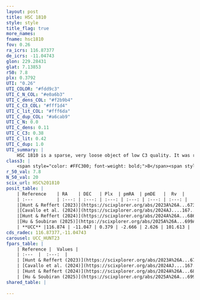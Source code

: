 ```yaml
---
layout: post
title: HSC 1810
style: style
title_flag: true
more_names: 
fname: hsc1810
fov: 0.26
ra_icrs: 116.87377
de_icrs: -11.04743
glon: 229.28431
glat: 7.13853
r50: 7.8
plx: 0.3792
UTI: "0.26"
UTI_COLOR: "#fdd9c3"
UTI_C_N_COL: "#e0a6b3"
UTI_C_dens_COL: "#f2b9b4"
UTI_C_C3_COL: "#fff1d4"
UTI_C_lit_COL: "#fff6da"
UTI_C_dup_COL: "#a6cab9"
UTI_C_N: 0.0
UTI_C_dens: 0.11
UTI_C_C3: 0.38
UTI_C_lit: 0.42
UTI_C_dup: 1.0
UTI_summary: |
    HSC 1810 is a sparse, very loose object of low C3 quality. It was recently reported in the literature.<br><br><span style="color: #99180f; font-weight: bold;">Warning: </span>contains less than 25 stars with <i>P>0.5</i> estimated.
class3: |
    <span style="color: #FFC300; font-weight: bold;">B</span><span style="color: red; font-weight: bold;">C</span>
r_50_val: 7.8
N_50_val: 20
scix_url: HSC%201810
posit_table: |
    | Reference    | RA    | DEC   | Plx  | pmRA  | pmDE   |  Rv  |
    | :---         | :---: | :---: | :---: | :---: | :---: | :---: |
    |[Hunt & Reffert (2023)](https://scixplorer.org/abs/2023A%26A...673A.114H) | 116.899 | -11.04 | 0.38 | -2.656 | 2.664 | -- |
    |[Cavallo et al. (2024)](https://scixplorer.org/abs/2024AJ....167...12C) | 116.856 | -11.1 | 0.38 | -- | -- | -- |
    |[Hunt & Reffert (2024)](https://scixplorer.org/abs/2024A%26A...686A..42H) | 116.899 | -11.04 | 0.38 | -2.656 | 2.664 | -- |
    |[Hu & Soubiran (2025)](https://scixplorer.org/abs/2025A%26A...699A.246H) | 116.856 | -11.1 | -- | -- | -- | -- |
    | **UCC** |116.874 | -11.047 | 0.379 | -2.666 | 2.626 | 101.613 | 
cds_radec: 116.87377,-11.04743
carousel: UCC_HUNT23
fpars_table: |
    | Reference |  Values |
    | :---  |  :---:  |
    | [Hunt & Reffert (2023)](https://scixplorer.org/abs/2023A%26A...673A.114H) | `AV50=0.345, diffAV50=0.365, MOD50=12.131, logAge50=8.713` |
    | [Cavallo et al. (2024)](https://scixplorer.org/abs/2024AJ....167...12C) | `AV50=0.26, dMod50=12.19, logAge50=8.99, [Fe/H]50=0.13` |
    | [Hunt & Reffert (2024)](https://scixplorer.org/abs/2024A%26A...686A..42H) | `MassJ=103.675` |
    | [Hu & Soubiran (2025)](https://scixplorer.org/abs/2025A%26A...699A.246H) | `MA22=-0.09, MA23f=-0.33, MZ23=-0.21, MK24=-0.26, MF24=-0.2` |
shared_table: |
    
---
```

